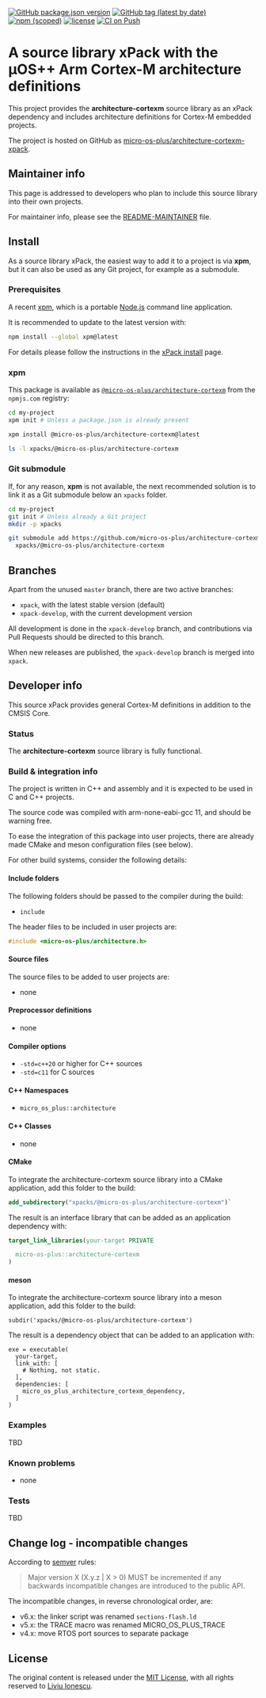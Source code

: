 [![GitHub package.json version](https://img.shields.io/github/package-json/v/micro-os-plus/architecture-cortexm-xpack)](https://github.com/micro-os-plus/architecture-cortexm-xpack/blob/xpack/package.json)
[![GitHub tag (latest by date)](https://img.shields.io/github/v/tag/micro-os-plus/architecture-cortexm-xpack)](https://github.com/micro-os-plus/architecture-cortexm-xpack/tags/)
[![npm (scoped)](https://img.shields.io/npm/v/@micro-os-plus/architecture-cortexm.svg?color=blue)](https://www.npmjs.com/package/@micro-os-plus/architecture-cortexm/)
[![license](https://img.shields.io/github/license/micro-os-plus/architecture-cortexm-xpack)](https://github.com/micro-os-plus/architecture-cortexm-xpack/blob/xpack/LICENSE)
[![CI on Push](https://github.com/micro-os-plus/architecture-cortexm-xpack/actions/workflows/ci.yml/badge.svg)](https://github.com/micro-os-plus/architecture-cortexm-xpack/actions/workflows/ci.yml)

# A source library xPack with the µOS++ Arm Cortex-M architecture definitions

This project provides the **architecture-cortexm** source library as an xPack
dependency and includes architecture definitions for Cortex-M embedded projects.

The project is hosted on GitHub as
[micro-os-plus/architecture-cortexm-xpack](https://github.com/micro-os-plus/architecture-cortexm-xpack).

## Maintainer info

This page is addressed to developers who plan to include this source
library into their own projects.

For maintainer info, please see the
[README-MAINTAINER](README-MAINTAINER.md) file.

## Install

As a source library xPack, the easiest way to add it to a project is via
**xpm**, but it can also be used as any Git project, for example as a submodule.

### Prerequisites

A recent [xpm](https://xpack.github.io/xpm/),
which is a portable [Node.js](https://nodejs.org/) command line application.

It is recommended to update to the latest version with:

```sh
npm install --global xpm@latest
```

For details please follow the instructions in the
[xPack install](https://xpack.github.io/install/) page.

### xpm

This package is available as
[`@micro-os-plus/architecture-cortexm`](https://www.npmjs.com/package/@micro-os-plus/architecture-cortexm)
from the `npmjs.com` registry:

```sh
cd my-project
xpm init # Unless a package.json is already present

xpm install @micro-os-plus/architecture-cortexm@latest

ls -l xpacks/@micro-os-plus/architecture-cortexm
```

### Git submodule

If, for any reason, **xpm** is not available, the next recommended
solution is to link it as a Git submodule below an `xpacks` folder.

```sh
cd my-project
git init # Unless already a Git project
mkdir -p xpacks

git submodule add https://github.com/micro-os-plus/architecture-cortexm-xpack.git \
  xpacks/@micro-os-plus/architecture-cortexm
```

## Branches

Apart from the unused `master` branch, there are two active branches:

- `xpack`, with the latest stable version (default)
- `xpack-develop`, with the current development version

All development is done in the `xpack-develop` branch, and contributions via
Pull Requests should be directed to this branch.

When new releases are published, the `xpack-develop` branch is merged
into `xpack`.

## Developer info

This source xPack provides general Cortex-M definitions in addition to the
CMSIS Core.

### Status

The **architecture-cortexm** source library is fully functional.

### Build & integration info

The project is written in C++ and assembly and it is expected
to be used in C and C++ projects.

The source code was compiled with arm-none-eabi-gcc 11,
and should be warning free.

To ease the integration of this package into user projects, there
are already made CMake and meson configuration files (see below).

For other build systems, consider the following details:

#### Include folders

The following folders should be passed to the compiler during the build:

- `include`

The header files to be included in user projects are:

```c++
#include <micro-os-plus/architecture.h>
```

#### Source files

The source files to be added to user projects are:

- none

#### Preprocessor definitions

- none

#### Compiler options

- `-std=c++20` or higher for C++ sources
- `-std=c11` for C sources

#### C++ Namespaces

- `micro_os_plus::architecture`

#### C++ Classes

- none

#### CMake

To integrate the architecture-cortexm source library into a CMake application,
add this folder to the build:

```cmake
add_subdirectory("xpacks/@micro-os-plus/architecture-cortexm")`
```

The result is an interface library that can be added as an application
dependency with:

```cmake
target_link_libraries(your-target PRIVATE

  micro-os-plus::architecture-cortexm
)
```

#### meson

To integrate the architecture-cortexm source library into a meson application,
add this folder to the build:

```meson
subdir('xpacks/@micro-os-plus/architecture-cortexm')
```

The result is a dependency object that can be added
to an application with:

```meson
exe = executable(
  your-target,
  link_with: [
    # Nothing, not static.
  ],
  dependencies: [
    micro_os_plus_architecture_cortexm_dependency,
  ]
)
```

### Examples

TBD

### Known problems

- none

### Tests

TBD

## Change log - incompatible changes

According to [semver](https://semver.org) rules:

> Major version X (X.y.z | X > 0) MUST be incremented if any
backwards incompatible changes are introduced to the public API.

The incompatible changes, in reverse chronological order,
are:

- v6.x: the linker script was renamed `sections-flash.ld`
- v5.x: the TRACE macro was renamed MICRO_OS_PLUS_TRACE
- v4.x: move RTOS port sources to separate package

## License

The original content is released under the
[MIT License](https://opensource.org/licenses/MIT/),
with all rights reserved to
[Liviu Ionescu](https://github.com/ilg-ul/).
